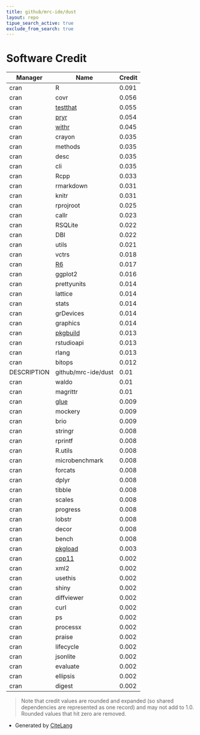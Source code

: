```yaml
---
title: github/mrc-ide/dust
layout: repo
tipue_search_active: true
exclude_from_search: true
---
```

# Software Credit

|Manager|Name|Credit|
|-------|----|------|
|cran|R|0.091|
|cran|covr|0.056|
|cran|[testthat](https://testthat.r-lib.org)|0.055|
|cran|[pryr](https://github.com/hadley/pryr)|0.054|
|cran|[withr](https://withr.r-lib.org)|0.045|
|cran|crayon|0.035|
|cran|methods|0.035|
|cran|desc|0.035|
|cran|cli|0.035|
|cran|Rcpp|0.033|
|cran|rmarkdown|0.031|
|cran|knitr|0.031|
|cran|rprojroot|0.025|
|cran|callr|0.023|
|cran|RSQLite|0.022|
|cran|DBI|0.022|
|cran|utils|0.021|
|cran|vctrs|0.018|
|cran|[R6](https://r6.r-lib.org)|0.017|
|cran|ggplot2|0.016|
|cran|prettyunits|0.014|
|cran|lattice|0.014|
|cran|stats|0.014|
|cran|grDevices|0.014|
|cran|graphics|0.014|
|cran|[pkgbuild](https://github.com/r-lib/pkgbuild)|0.013|
|cran|rstudioapi|0.013|
|cran|rlang|0.013|
|cran|bitops|0.012|
|DESCRIPTION|github/mrc-ide/dust|0.01|
|cran|waldo|0.01|
|cran|magrittr|0.01|
|cran|[glue](https://github.com/tidyverse/glue)|0.009|
|cran|mockery|0.009|
|cran|brio|0.009|
|cran|stringr|0.008|
|cran|rprintf|0.008|
|cran|R.utils|0.008|
|cran|microbenchmark|0.008|
|cran|forcats|0.008|
|cran|dplyr|0.008|
|cran|tibble|0.008|
|cran|scales|0.008|
|cran|progress|0.008|
|cran|lobstr|0.008|
|cran|decor|0.008|
|cran|bench|0.008|
|cran|[pkgload](https://github.com/r-lib/pkgload)|0.003|
|cran|[cpp11](https://cpp11.r-lib.org)|0.002|
|cran|xml2|0.002|
|cran|usethis|0.002|
|cran|shiny|0.002|
|cran|diffviewer|0.002|
|cran|curl|0.002|
|cran|ps|0.002|
|cran|processx|0.002|
|cran|praise|0.002|
|cran|lifecycle|0.002|
|cran|jsonlite|0.002|
|cran|evaluate|0.002|
|cran|ellipsis|0.002|
|cran|digest|0.002|


> Note that credit values are rounded and expanded (so shared dependencies are represented as one record) and may not add to 1.0. Rounded values that hit zero are removed.


- Generated by [CiteLang](https://github.com/vsoch/citelang)
